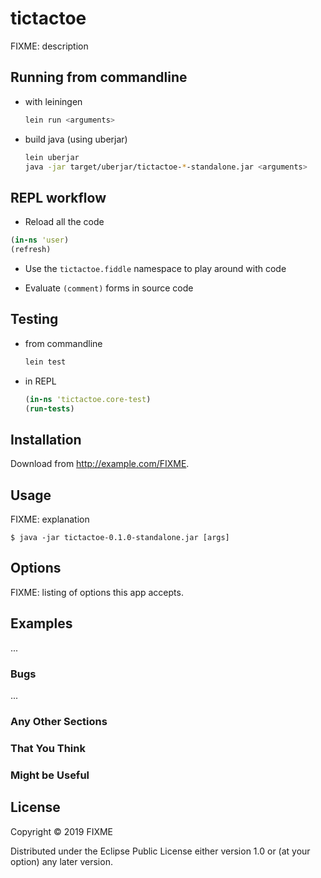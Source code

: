 # tictactoe

FIXME: description

## Running from commandline

* with leiningen
    ```bash
    lein run <arguments>
    ```

* build java (using uberjar)
    ```bash
    lein uberjar
    java -jar target/uberjar/tictactoe-*-standalone.jar <arguments>
    ```

## REPL workflow

* Reload all the code

```clojure
(in-ns 'user)
(refresh)
```

* Use the `tictactoe.fiddle` namespace to play around with code

* Evaluate `(comment)` forms in source code

## Testing

* from commandline
    ```bash
    lein test
    ```

* in REPL
    ```clojure
    (in-ns 'tictactoe.core-test)
    (run-tests)
    ```

## Installation

Download from http://example.com/FIXME.

## Usage

FIXME: explanation

    $ java -jar tictactoe-0.1.0-standalone.jar [args]

## Options

FIXME: listing of options this app accepts.

## Examples

...

### Bugs

...

### Any Other Sections
### That You Think
### Might be Useful

## License

Copyright © 2019 FIXME

Distributed under the Eclipse Public License either version 1.0 or (at
your option) any later version.
